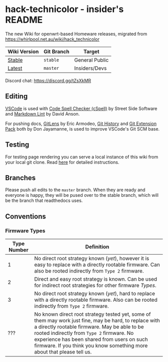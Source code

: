 # hack-technicolor - insider's README

The new Wiki for openwrt-based Homeware releases, migrated from https://whirlpool.net.au/wiki/hack_technicolor

| Wiki Version                                        | Git Branch | Target         |
|-----------------------------------------------------|------------|----------------|
| [Stable](https://hack-technicolor.rtfd.io)          | `stable`   | General Public |
| [Latest](https://hack-technicolor.rtfd.io/en/latest)| `master`   | Insiders/Devs  |

Discord chat: https://discord.gg/tZsXkMR

## Editing

[VSCode](https://code.visualstudio.com/) is used with [Code Spell Checker (cSpell)](https://marketplace.visualstudio.com/items?itemName=streetsidesoftware.code-spell-checker) by Street Side Software and [Markdown Lint](https://marketplace.visualstudio.com/items?itemName=DavidAnson.vscode-markdownlint) by David Anson.

For pushing docs, [GitLens](https://marketplace.visualstudio.com/items?itemName=eamodio.gitlens) by Eric Armodeo, [Git History](https://marketplace.visualstudio.com/items?itemName=donjayamanne.githistory) and [Git Extension Pack](https://marketplace.visualstudio.com/items?itemName=donjayamanne.git-extension-pack) both by Don Jayamanne, is used to improve VSCode's Git SCM base.

## Testing

For testing page rendering you can serve a local instance of this wiki from your local git clone. Read [here](Host%20this%20Locally.md) for detailed instructions.

## Branches

Please push all edits to the `master` branch. When they are ready and everyone is happy, they will be pused over to the stable branch, which will be the branch that readthedocs uses.

## Conventions

### Firmware Types

| Type Number |     Definition     |
|-------------|--------------------|
|      1      |  No direct root strategy known (*yet*), however it is easy to replace with a directly rootable firmware. Can also be rooted indirectly from `Type 2` firmware. |
|      2      |  Direct and easy root strategy is known. Can be used for indirect root strategies for other firmware *Types*. |
|      3      |  No direct root strategy known (*yet*), hard to replace with a directly rootable firmware. Also can be rooted indirectly from `Type 2` firmware. |
|     ???     |   No known direct root strategy tested yet, some of them may work just fine, may be hard, to replace with a directly rootable firmware. May be able to be rooted indirectly from `Type 2` firmware. No experience has been shared from users on such firmware. If you think you know something more about that please tell us. |
